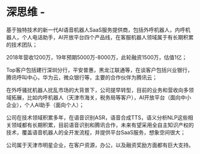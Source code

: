 # 深思维 - 

基于独特技术的新一代AI语音机器人SaaS服务提供商，包括外呼机器人，内呼机器人，个人电话助手，AI开放平台四个产品线，在客服机器人领域属于有长期积累的技术团队；

2018年营收1200万，19年预期5000万-8000万，此轮融资1500万，估值1亿；

Top客户包括建行深圳分行，平安普惠，黑龙江联通等，在谈客户包括兴业银行，腾讯呼叫中心，华为云，微众银行等，主要的合作伙伴为腾讯云；

在外呼骚扰机器人扰乱市场的大背景下，公司提早转型，目前的业务和营收向多领域拓展，比如内呼机器人（天津市海关，税务局等客户），AI开放平台（面向中小企业），个人AI助手（面向个人）；

公司在技术领域积累多年，在语音识别ASR，语音合成TTS，语义分析NLP这些相关领域都有长期积累，目前语音识别和腾讯合作，未来有望采用全自主知识产权的技术，覆盖语音机器人的全开发流程，并提供平台SaaS服务，想象空间很大；

公司属于天津市明星企业，在客户资源，办公，以及融资奖励方面都有巨大支持。
